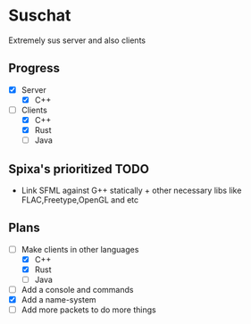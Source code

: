 # Suschat
Extremely sus server and also clients

## Progress
- [x] Server
    - [x] C++
- [ ] Clients
    - [x] C++
    - [x] Rust
    - [ ] Java

## Spixa's prioritized TODO 
- Link SFML against G++ statically + other necessary libs like FLAC,Freetype,OpenGL and etc

## Plans
- [ ] Make clients in other languages
    - [x] C++
    - [x] Rust
    - [ ] Java
- [ ] Add a console and commands
- [x] Add a name-system
- [ ] Add more packets to do more things
